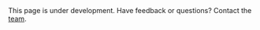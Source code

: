 <div class="alert alert-danger">
   This page is under development. Have feedback or questions? Contact the <a href="http://go.microsoft.com/fwlink/?LinkId=615292" data-raw-source="[team](http://go.microsoft.com/fwlink/?LinkId=615292)">team</a>.
</div>
